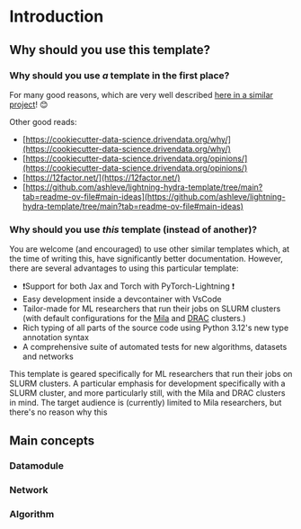 # Introduction

## Why should you use this template?

### Why should you use *a* template in the first place?

For many good reasons, which are very well described [here in a similar project](https://cookiecutter-data-science.drivendata.org/why/)! 😊

Other good reads:

- [https://cookiecutter-data-science.drivendata.org/why/](https://cookiecutter-data-science.drivendata.org/why/)
- [https://cookiecutter-data-science.drivendata.org/opinions/](https://cookiecutter-data-science.drivendata.org/opinions/)
- [https://12factor.net/](https://12factor.net/)
- [https://github.com/ashleve/lightning-hydra-template/tree/main?tab=readme-ov-file#main-ideas](https://github.com/ashleve/lightning-hydra-template/tree/main?tab=readme-ov-file#main-ideas)

### Why should you use *this* template (instead of another)?

You are welcome (and encouraged) to use other similar templates which, at the time of writing this, have significantly better documentation. However, there are several advantages to using this particular template:

- ❗Support for both Jax and Torch with PyTorch-Lightning ❗
- Easy development inside a devcontainer with VsCode
- Tailor-made for ML researchers that run their jobs on SLURM clusters (with default configurations for the [Mila](https://docs.mila.quebec) and [DRAC](https://docs.alliancecan.ca) clusters.)
- Rich typing of all parts of the source code using Python 3.12's new type annotation syntax
- A comprehensive suite of automated tests for new algorithms, datasets and networks

This template is geared specifically for ML researchers that run their jobs on SLURM clusters.
A particular emphasis  for development specifically with a SLURM cluster, and more particularly still, with the Mila and DRAC clusters in mind. The target audience is (currently) limited to Mila researchers, but there's no reason why this

## Main concepts

### Datamodule

### Network

### Algorithm
